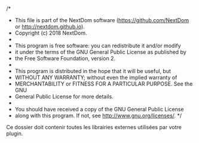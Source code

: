 /*
 * This file is part of the NextDom software (https://github.com/NextDom or http://nextdom.github.io).
 * Copyright (c) 2018 NextDom.
 *
 * This program is free software: you can redistribute it and/or modify
 * it under the terms of the GNU General Public License as published by
 * the Free Software Foundation, version 2.
 *
 * This program is distributed in the hope that it will be useful, but
 * WITHOUT ANY WARRANTY; without even the implied warranty of
 * MERCHANTABILITY or FITNESS FOR A PARTICULAR PURPOSE. See the GNU
 * General Public License for more details.
 *
 * You should have received a copy of the GNU General Public License
 * along with this program. If not, see <http://www.gnu.org/licenses/>.
 */

 Ce dossier doit contenir toutes les librairies externes utilisées par votre plugin.